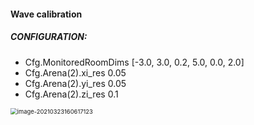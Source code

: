 #### Wave calibration





##### CONFIGURATION:

- Cfg.MonitoredRoomDims [-3.0, 3.0, 0.2, 5.0, 0.0, 2.0]
- Cfg.Arena(2).xi_res 0.05
- Cfg.Arena(2).yi_res 0.05
- Cfg.Arena(2).zi_res 0.1





<img src="/Users/kainie/Library/Application Support/typora-user-images/image-20210323160617123.png" alt="image-20210323160617123" style="zoom: 67%;" />





